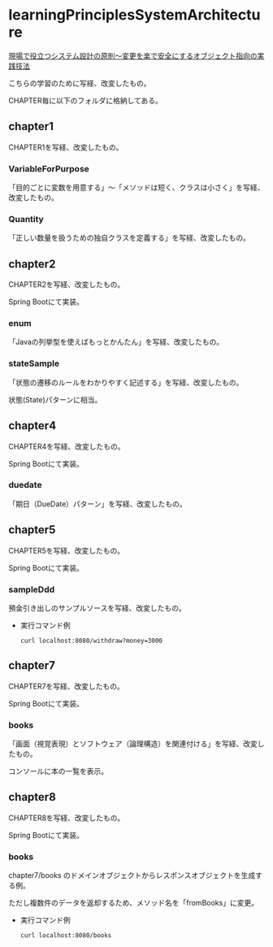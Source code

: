 # learningPrinciplesSystemArchitecture

[現場で役立つシステム設計の原則〜変更を楽で安全にするオブジェクト指向の実践技法](https://gihyo.jp/book/2017/978-4-7741-9087-7)

こちらの学習のために写経、改変したもの。

CHAPTER毎に以下のフォルダに格納してある。

## chapter1

CHAPTER1を写経、改変したもの。

### VariableForPurpose

「目的ごとに変数を用意する」～「メソッドは短く、クラスは小さく」を写経、改変したもの。

### Quantity

「正しい数量を扱うための独自クラスを定義する」を写経、改変したもの。

## chapter2

CHAPTER2を写経、改変したもの。

Spring Bootにて実装。

### enum

「Javaの列挙型を使えばもっとかんたん」を写経、改変したもの。

### stateSample

「状態の遷移のルールをわかりやすく記述する」を写経、改変したもの。

状態(State)パターンに相当。

## chapter4

CHAPTER4を写経、改変したもの。

Spring Bootにて実装。

### duedate

「期日（DueDate）パターン」を写経、改変したもの。

## chapter5

CHAPTER5を写経、改変したもの。

Spring Bootにて実装。

### sampleDdd

預金引き出しのサンプルソースを写経、改変したもの。

* 実行コマンド例

    ```
    curl localhost:8080/withdraw?money=3000
    ```

## chapter7

CHAPTER7を写経、改変したもの。

Spring Bootにて実装。

### books

「画面（視覚表現）とソフトウェア（論理構造）を関連付ける」を写経、改変したもの。

コンソールに本の一覧を表示。

## chapter8

CHAPTER8を写経、改変したもの。

Spring Bootにて実装。

### books

chapter7/books のドメインオブジェクトからレスポンスオブジェクトを生成する例。

ただし複数件のデータを返却するため、メソッド名を「fromBooks」に変更。

* 実行コマンド例

    ```
    curl localhost:8080/books
    ```